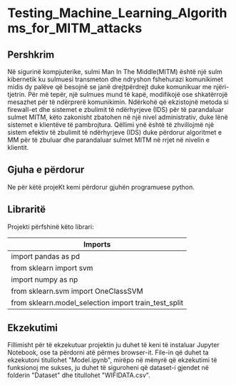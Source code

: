 # Testing_Machine_Learning_Algorithms_for_MITM_attacks

## Pershkrim

Në sigurinë kompjuterike, sulmi Man In The Middle(MITM) është një sulm kibernetik ku sulmuesi transmeton dhe ndryshon fshehurazi komunikimet midis dy palëve që besojnë se janë drejtpërdrejt duke komunikuar me njëri-tjetrin. Për më tepër, një sulmues mund të kapë, modifikojë ose shkatërrojë mesazhet për të ndërprerë komunikimin. Ndërkohë që ekzistojnë metoda si firewall-et dhe sistemet e zbulimit të ndërhyrjeve (IDS) për të parandaluar sulmet MITM, këto zakonisht zbatohen në një nivel administrativ, duke lënë sistemet e klientëve të pambrojtura. Qëllimi ynë është të zhvillojmë një sistem efektiv të zbulimit të ndërhyrjeve (IDS) duke përdorur algoritmet e MM për të zbuluar dhe parandaluar sulmet MITM në rrjet në nivelin e klientit.

## Gjuha e përdorur

Ne për këtë projeKt kemi përdorur gjuhën programuese python.

## Libraritë

Projekti përfshinë këto librari:

| Imports                                             |
|-----------------------------------------------------|
| import pandas as pd                                 |
| from sklearn import svm                             |
| import numpy as np                                  |
| from sklearn.svm import OneClassSVM                 |
| from sklearn.model_selection import train_test_split|

## Ekzekutimi

Fillimisht për të ekzekutuar projektin ju duhet të keni të instaluar Jupyter Notebook, ose ta përdorni atë përmes browser-it. File-in që duhet ta ekzekutoni titullohet "Model.ipynb", mirëpo në mënyrë që ekzekutimi të funksionoj me sukses, ju duhet të siguroheni që dataset-i gjendet në folderin "Dataset" dhe titullohet "WIFIDATA.csv".


